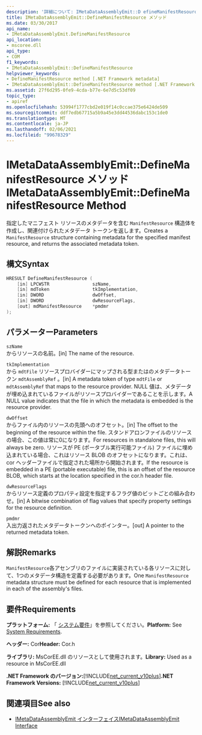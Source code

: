 ```yaml
---
description: '詳細について: IMetaDataAssemblyEmit::D efineManifestResource メソッド'
title: IMetaDataAssemblyEmit::DefineManifestResource メソッド
ms.date: 03/30/2017
api_name:
- IMetaDataAssemblyEmit.DefineManifestResource
api_location:
- mscoree.dll
api_type:
- COM
f1_keywords:
- IMetaDataAssemblyEmit::DefineManifestResource
helpviewer_keywords:
- DefineManifestResource method [.NET Framework metadata]
- IMetaDataAssemblyEmit::DefineManifestResource method [.NET Framework metadata]
ms.assetid: 27f6d295-0fe9-4cda-b77e-6e7d5c53df09
topic_type:
- apiref
ms.openlocfilehash: 53994f1777cbd2e019f14c0ccae375e6424de509
ms.sourcegitcommit: ddf7edb67715a5b9a45e3dd44536dabc153c1de0
ms.translationtype: MT
ms.contentlocale: ja-JP
ms.lasthandoff: 02/06/2021
ms.locfileid: "99678329"
---
```

# <a name="imetadataassemblyemitdefinemanifestresource-method"></a><span data-ttu-id="ece68-103">IMetaDataAssemblyEmit::DefineManifestResource メソッド</span><span class="sxs-lookup"><span data-stu-id="ece68-103">IMetaDataAssemblyEmit::DefineManifestResource Method</span></span>

<span data-ttu-id="ece68-104">指定したマニフェスト リソースのメタデータを含む `ManifestResource` 構造体を作成し、関連付けられたメタデータ トークンを返します。</span><span class="sxs-lookup"><span data-stu-id="ece68-104">Creates a `ManifestResource` structure containing metadata for the specified manifest resource, and returns the associated metadata token.</span></span>  
  
## <a name="syntax"></a><span data-ttu-id="ece68-105">構文</span><span class="sxs-lookup"><span data-stu-id="ece68-105">Syntax</span></span>  
  
```cpp  
HRESULT DefineManifestResource (  
    [in] LPCWSTR                szName,
    [in] mdToken                tkImplementation,
    [in] DWORD                  dwOffset,
    [in] DWORD                  dwResourceFlags,  
    [out] mdManifestResource    *pmdmr  
);  
```  
  
## <a name="parameters"></a><span data-ttu-id="ece68-106">パラメーター</span><span class="sxs-lookup"><span data-stu-id="ece68-106">Parameters</span></span>  

 `szName`  
 <span data-ttu-id="ece68-107">からリソースの名前。</span><span class="sxs-lookup"><span data-stu-id="ece68-107">[in] The name of the resource.</span></span>  
  
 `tkImplementation`  
 <span data-ttu-id="ece68-108">から `mdtFile` リソースプロバイダーにマップされる型またはのメタデータトークン `mdtAssemblyRef` 。</span><span class="sxs-lookup"><span data-stu-id="ece68-108">[in] A metadata token of type `mdtFile` or `mdtAssemblyRef` that maps to the resource provider.</span></span> <span data-ttu-id="ece68-109">NULL 値は、メタデータが埋め込まれているファイルがリソースプロバイダーであることを示します。</span><span class="sxs-lookup"><span data-stu-id="ece68-109">A NULL value indicates that the file in which the metadata is embedded is the resource provider.</span></span>  
  
 `dwOffset`  
 <span data-ttu-id="ece68-110">からファイル内のリソースの先頭へのオフセット。</span><span class="sxs-lookup"><span data-stu-id="ece68-110">[in] The offset to the beginning of the resource within the file.</span></span> <span data-ttu-id="ece68-111">スタンドアロンファイルのリソースの場合、この値は常に0になります。</span><span class="sxs-lookup"><span data-stu-id="ece68-111">For resources in standalone files, this will always be zero.</span></span> <span data-ttu-id="ece68-112">リソースが PE (ポータブル実行可能ファイル) ファイルに埋め込まれている場合、これはリソース BLOB のオフセットになります。これは、cor ヘッダーファイルで指定された場所から開始されます。</span><span class="sxs-lookup"><span data-stu-id="ece68-112">If the resource is embedded in a PE (portable executable) file, this is an offset of the resource BLOB, which starts at the location specified in the cor.h header file.</span></span>  
  
 `dwResourceFlags`  
 <span data-ttu-id="ece68-113">からリソース定義のプロパティ設定を指定するフラグ値のビットごとの組み合わせ。</span><span class="sxs-lookup"><span data-stu-id="ece68-113">[in] A bitwise combination of flag values that specify property settings for the resource definition.</span></span>  
  
 `pmdmr`  
 <span data-ttu-id="ece68-114">入出力返されたメタデータトークンへのポインター。</span><span class="sxs-lookup"><span data-stu-id="ece68-114">[out] A pointer to the returned metadata token.</span></span>  
  
## <a name="remarks"></a><span data-ttu-id="ece68-115">解説</span><span class="sxs-lookup"><span data-stu-id="ece68-115">Remarks</span></span>  

 <span data-ttu-id="ece68-116">`ManifestResource`各アセンブリのファイルに実装されている各リソースに対して、1つのメタデータ構造を定義する必要があります。</span><span class="sxs-lookup"><span data-stu-id="ece68-116">One `ManifestResource` metadata structure must be defined for each resource that is implemented in each of the assembly's files.</span></span>  
  
## <a name="requirements"></a><span data-ttu-id="ece68-117">要件</span><span class="sxs-lookup"><span data-stu-id="ece68-117">Requirements</span></span>  

 <span data-ttu-id="ece68-118">**プラットフォーム:** 「 [システム要件](../../get-started/system-requirements.md)」を参照してください。</span><span class="sxs-lookup"><span data-stu-id="ece68-118">**Platform:** See [System Requirements](../../get-started/system-requirements.md).</span></span>  
  
 <span data-ttu-id="ece68-119">**ヘッダー:** Cor</span><span class="sxs-lookup"><span data-stu-id="ece68-119">**Header:** Cor.h</span></span>  
  
 <span data-ttu-id="ece68-120">**ライブラリ:** MsCorEE.dll のリソースとして使用されます。</span><span class="sxs-lookup"><span data-stu-id="ece68-120">**Library:** Used as a resource in MsCorEE.dll</span></span>  
  
 <span data-ttu-id="ece68-121">**.NET Framework のバージョン:**[!INCLUDE[net_current_v10plus](../../../../includes/net-current-v10plus-md.md)]</span><span class="sxs-lookup"><span data-stu-id="ece68-121">**.NET Framework Versions:** [!INCLUDE[net_current_v10plus](../../../../includes/net-current-v10plus-md.md)]</span></span>  
  
## <a name="see-also"></a><span data-ttu-id="ece68-122">関連項目</span><span class="sxs-lookup"><span data-stu-id="ece68-122">See also</span></span>

- [<span data-ttu-id="ece68-123">IMetaDataAssemblyEmit インターフェイス</span><span class="sxs-lookup"><span data-stu-id="ece68-123">IMetaDataAssemblyEmit Interface</span></span>](imetadataassemblyemit-interface.md)
